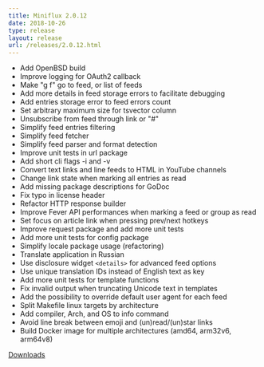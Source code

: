 ```yaml
---
title: Miniflux 2.0.12
date: 2018-10-26
type: release
layout: release
url: /releases/2.0.12.html
---
```

* Add OpenBSD build
* Improve logging for OAuth2 callback
* Make "g f" go to feed, or list of feeds
* Add more details in feed storage errors to facilitate debugging
* Add entries storage error to feed errors count
* Set arbitrary maximum size for tsvector column
* Unsubscribe from feed through link or "#"
* Simplify feed entries filtering
* Simplify feed fetcher
* Simplify feed parser and format detection
* Improve unit tests in url package
* Add short cli flags -i and -v
* Convert text links and line feeds to HTML in YouTube channels
* Change link state when marking all entries as read
* Add missing package descriptions for GoDoc
* Fix typo in license header
* Refactor HTTP response builder
* Improve Fever API performances when marking a feed or group as read
* Set focus on article link when pressing prev/next hotkeys
* Improve request package and add more unit tests
* Add more unit tests for config package
* Simplify locale package usage (refactoring)
* Translate application in Russian
* Use disclosure widget `<details>` for advanced feed options
* Use unique translation IDs instead of English text as key
* Add more unit tests for template functions
* Fix invalid output when truncating Unicode text in templates
* Add the possibility to override default user agent for each feed
* Split Makefile linux targets by architecture
* Add compiler, Arch, and OS to info command
* Avoid line break between emoji and (un)read/(un)star links
* Build Docker image for multiple architectures (amd64, arm32v6, arm64v8)

[Downloads](https://github.com/miniflux/v2/releases/tag/2.0.12)
